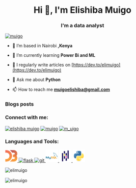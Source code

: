 <h1 align="center">Hi 👋, I'm Elishiba Muigo</h1>
<h3 align="center">I'm a data analyst</h3>

<p align="left"> <a href="https://twitter.com/muigo" target="blank"><img src="https://img.shields.io/twitter/follow/muigo?logo=twitter&style=for-the-badge" alt="muigo" /></a> </p>

- 🔭 I’m based in Nairobi **,Kenya**

- 🌱 I’m currently learning **Power Bi and ML**

- 📝 I regularly write articles on [https://dev.to/elimuigo](https://dev.to/elimuigo)

- 💬 Ask me about **Python**

- 📫 How to reach me **muigoelishiba@gmail.com**

### Blogs posts
<!-- BLOG-POST-LIST:START -->
<!-- BLOG-POST-LIST:END -->

<h3 align="left">Connect with me:</h3>
<p align="left">
<a href="https://dev.to/elishiba muigo" target="blank"><img align="center" src="https://raw.githubusercontent.com/rahuldkjain/github-profile-readme-generator/master/src/images/icons/Social/devto.svg" alt="elishiba muigo" height="30" width="40" /></a>
<a href="https://twitter.com/eli_muigo" target="blank"><img align="center" src="https://raw.githubusercontent.com/rahuldkjain/github-profile-readme-generator/master/src/images/icons/Social/twitter.svg" alt="muigo" height="30" width="40" /></a>
<a href="https://instagram.com/m_uigo" target="blank"><img align="center" src="https://raw.githubusercontent.com/rahuldkjain/github-profile-readme-generator/master/src/images/icons/Social/instagram.svg" alt="m_uigo" height="30" width="40" /></a>
</p>

<h3 align="left">Languages and Tools:</h3>
<p align="left"> <a href="https://d3js.org/" target="_blank" rel="noreferrer"> <img src="https://raw.githubusercontent.com/devicons/devicon/master/icons/d3js/d3js-original.svg" alt="d3js" width="40" height="40"/> </a> <a href="https://flask.palletsprojects.com/" target="_blank" rel="noreferrer"> <img src="https://www.vectorlogo.zone/logos/pocoo_flask/pocoo_flask-icon.svg" alt="flask" width="40" height="40"/> </a> <a href="https://git-scm.com/" target="_blank" rel="noreferrer"> <img src="https://www.vectorlogo.zone/logos/git-scm/git-scm-icon.svg" alt="git" width="40" height="40"/> </a> <a href="https://www.mysql.com/" target="_blank" rel="noreferrer"> <img src="https://raw.githubusercontent.com/devicons/devicon/master/icons/mysql/mysql-original-wordmark.svg" alt="mysql" width="40" height="40"/> </a> <a href="https://pandas.pydata.org/" target="_blank" rel="noreferrer"> <img src="https://raw.githubusercontent.com/devicons/devicon/2ae2a900d2f041da66e950e4d48052658d850630/icons/pandas/pandas-original.svg" alt="pandas" width="40" height="40"/> </a> <a href="https://www.python.org" target="_blank" rel="noreferrer"> <img src="https://raw.githubusercontent.com/devicons/devicon/master/icons/python/python-original.svg" alt="python" width="40" height="40"/> </a> </p>

<p><img align="center" src="https://github-readme-stats.vercel.app/api/top-langs?username=elimuigo&show_icons=true&locale=en&layout=compact" alt="elimuigo" /></p>

<p><img align="center" src="https://github-readme-streak-stats.herokuapp.com/?user=elimuigo&" alt="elimuigo" /></p>



